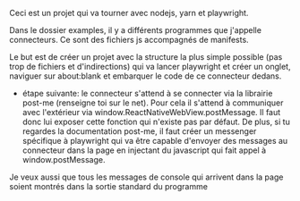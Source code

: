 Ceci est un projet qui va tourner avec nodejs, yarn et playwright.

Dans le dossier examples, il y a différents programmes que j'appelle connecteurs. Ce sont des fichiers js accompagnés de manifests.

Le but est de créer un projet avec la structure la plus simple possible (pas trop de fichiers et d'indirections) qui va lancer playwright et créer un onglet, naviguer sur about:blank et embarquer le code de ce connecteur dedans.

- étape suivante: le connecteur s'attend à se connecter via la librairie post-me (renseigne toi sur le net). Pour cela il s'attend à communiquer avec l'extérieur via window.ReactNativeWebView.postMessage. Il faut donc lui exposer cette fonction qui n'existe pas par défaut. De plus, si tu regardes la documentation post-me, il faut créer un messenger spécifique à playwright qui va être capable d'envoyer des messages au connecteur dans la page en injectant du javascript qui fait appel à window.postMessage.

Je veux aussi que tous les messages de console qui arrivent dans la page soient montrés dans la sortie standard du programme